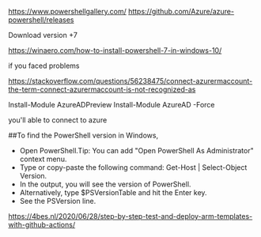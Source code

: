 

https://www.powershellgallery.com/
https://github.com/Azure/azure-powershell/releases


Download version +7

https://winaero.com/how-to-install-powershell-7-in-windows-10/

if you faced problems

https://stackoverflow.com/questions/56238475/connect-azurermaccount-the-term-connect-azurermaccount-is-not-recognized-as

Install-Module AzureADPreview
Install-Module AzureAD -Force

you'll able to connect to azure


##To find the PowerShell version in Windows,
- Open PowerShell.Tip: You can add "Open PowerShell As Administrator" context menu.
- Type or copy-paste the following command: Get-Host | Select-Object Version.
- In the output, you will see the version of PowerShell.
- Alternatively, type $PSVersionTable and hit the Enter key.
- See the PSVersion line.


https://4bes.nl/2020/06/28/step-by-step-test-and-deploy-arm-templates-with-github-actions/
